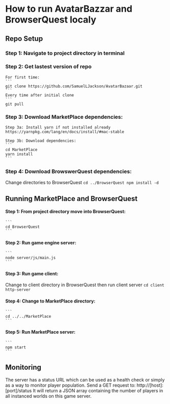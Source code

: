 # How to run AvatarBazzar and BrowserQuest localy

## Repo Setup
### Step 1: Navigate to project directory in terminal
### Step 2: Get lastest version of repo
	For first time:
	```
	git clone https://github.com/SamuelLJackson/AvatarBazaar.git
	```
	Every time after initial clone 
	```
	git pull
### Step 3: Download MarketPlace dependencies:
	Step 3a: Install yarn if not installed already
	https://yarnpkg.com/lang/en/docs/install/#mac-stable

	Step 3b: Download dependencies:
	```
	cd MarketPlace
	yarn install
	```
### Step 4: Download BrowswerQuest dependencies:
Change directories to BrowserQuest
	```
	cd ../BrowserQuest
	npm install -d
	```
## Running MarketPlace and BrowserQuest
#### Step 1: From project directory move into BrowserQuest:
	```
	cd BrowserQuest
	```
#### Step 2: Run game engine server:
	```
	node server/js/main.js
	```
#### Step 3: Run game client:
Change to client directory in BrowserQuest then run client server
	```
	cd client
	http-server
	```
#### Step 4: Change to MarketPlace directory:
	```
	cd ../../MarketPlace
	```
#### Step 5: Run MarketPlace server:
	```
	npm start
	``` 
## Monitoring
The server has a status URL which can be used as a health check or simply as a way to monitor player population.
Send a GET request to: http://[host]:[port]/status
It will return a JSON array containing the number of players in all instanced worlds on this game server.



